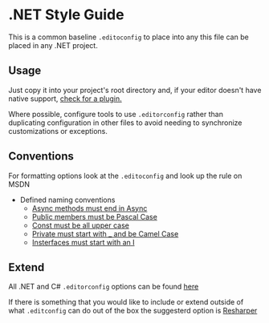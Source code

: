 # .NET Style Guide

This is a common baseline `.editoconfig` to place into any this file can be placed in any .NET project. 

## Usage
Just copy it into your project's root directory and, if your editor doesn't have native support, [check for a plugin.](https://editorconfig.org/#download)

Where possible, configure tools to use `.editorconfig` rather than duplicating configuration in other files to avoid needing to synchronize customizations or exceptions.

## Conventions
For formatting options look at the `.editoconfig` and look up the rule on MSDN
* Defined naming conventions
  * [Async methods must end in Async](https://github.com/ok-omes/OMES.CodeStandards/blob/main/.NET/.editorconfig#L182)
  * [Public members must be Pascal Case](https://github.com/ok-omes/OMES.CodeStandards/blob/main/.NET/.editorconfig#L192)
  * [Const must be all upper case](https://github.com/ok-omes/OMES.CodeStandards/blob/main/.NET/.editorconfig#L200)
  * [Private must start with _ and be Camel Case](https://github.com/ok-omes/OMES.CodeStandards/blob/main/.NET/.editorconfig#L208)
  * [Insterfaces must start with an I](https://github.com/ok-omes/OMES.CodeStandards/blob/main/.NET/.editorconfig#L217)
## Extend
All .NET and C# `.editorconfig` options can be found [here](https://docs.microsoft.com/en-us/dotnet/fundamentals/code-analysis/style-rules/formatting-rules)

If there is something that you would like to include or extend outside of what `.editconfig` can do out of the box the suggesterd option is [Resharper](https://www.jetbrains.com/help/resharper/EditorConfig_Index.html)